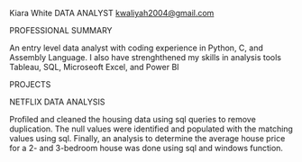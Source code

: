 Kiara White
DATA ANALYST
kwaliyah2004@gmail.com

PROFESSIONAL SUMMARY

An entry level data analyst with coding experience in Python, C, and Assembly Language. I also have strenghthened my skills in analysis tools Tableau, SQL, Microseoft Excel, and Power BI

PROJECTS

NETFLIX DATA ANALYSIS

Profiled and cleaned the housing data using sql queries to remove duplication. The null values were identified and populated with the matching values using sql. Finally, an analysis to determine the average house price for a 2- and 3-bedroom house was done using sql and windows function.

<!---
Kiara-916/Kiara-916 is a ✨ special ✨ repository because its `README.md` (this file) appears on your GitHub profile.
You can click the Preview link to take a look at your changes.
--->
